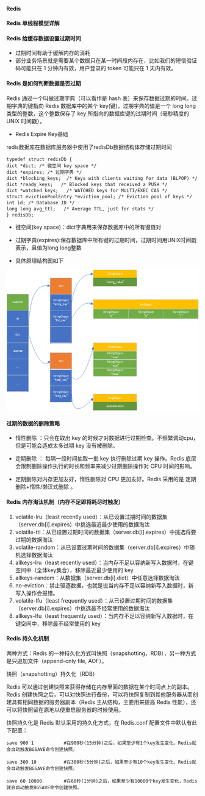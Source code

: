 #### Redis

#### Redis 单线程模型详解

#### Redis 给缓存数据设置过期时间
* 过期时间有助于缓解内存的消耗
* 部分业务场景就是需要某个数据只在某一时间段内存在，比如我们的短信验证码可能只在 1 分钟内有效，用户登录的 token 可能只在 1 天内有效。

#### Redis 是如何判断数据是否过期

Redis 通过一个叫做过期字典（可以看作是 hash 表）来保存数据过期的时间。过期字典的键指向 Redis 数据库中的某个 key(键)，过期字典的值是一个 long long 类型的整数，这个整数保存了 key 所指向的数据库键的过期时间（毫秒精度的 UNIX 时间戳）。

* Redis Expire Key基础

redis数据库在数据库服务器中使用了redisDb数据结构体存储过期时间
```
typedef struct redisDb {
dict *dict; /* 键空间 key space */ 
dict *expires; /* 过期字典 */ 
dict *blocking_keys;  /* Keys with clients waiting for data (BLPOP) */ 
dict *ready_keys;   /* Blocked keys that received a PUSH */ 
dict *watched_keys;   /* WATCHED keys for MULTI/EXEC CAS */	
struct evictionPoolEntry *eviction_pool; /* Eviction pool of keys */	
int id; /* Database ID */	
long long avg_ttl;   /* Average TTL, just for stats */	
} redisDb;
```
* 键空间(key space)：dict字典用来保存数据库中的所有键值对
* 过期字典(expires):保存数据库中所有键的过期时间，过期时间用UNIX时间戳表示，且值为long long整数

* 具体原理结构图如下


![redisDb](https://github.com/Teahel/JavaLine/blob/main/image/RedisDb.png)

#### 过期的数据的删除策略

* 惰性删除 ：只会在取出 key 的时候才对数据进行过期检查。不频繁调动cpu，但是可能会造成太多过期 key 没有被删除。

* 定期删除 ： 每隔一段时间抽取一批 key 执行删除过期 key 操作。Redis 底层会限制删除操作执行的时长和频率来减少过期删除操作对 CPU 时间的影响。

* 定期删除对内存更加友好，惰性删除对 CPU 更加友好。Redis 采用的是 定期删除+惰性/懒汉式删除 。

#### Redis 内存淘汰机制（内存不足即将耗尽时触发）

1. volatile-lru（least recently used）：从已设置过期时间的数据集（server.db[i].expires）中挑选最近最少使用的数据淘汰
2. volatile-ttl：从已设置过期时间的数据集（server.db[i].expires）中挑选将要过期的数据淘汰
3. volatile-random：从已设置过期时间的数据集（server.db[i].expires）中随机选择数据淘汰
4. allkeys-lru（least recently used）：当内存不足以容纳新写入数据时，在键空间中（全体key集合），移除最近最少使用的 key
5. allkeys-random：从数据集（server.db[i].dict）中任意选择数据淘汰
6. no-eviction：禁止驱逐数据，也就是说当内存不足以容纳新写入数据时，新写入操作会报错。
7. volatile-lfu（least frequently used）：从已设置过期时间的数据集（server.db[i].expires）中挑选最不经常使用的数据淘汰
8. allkeys-lfu（least frequently used）：当内存不足以容纳新写入数据时，在键空间中，移除最不经常使用的 key

#### Redis 持久化机制

两种方式：Redis 的一种持久化方式叫快照（snapshotting，RDB），另一种方式是只追加文件（append-only file, AOF）。

快照（snapshotting）持久化（RDB）

Redis 可以通过创建快照来获得存储在内存里面的数据在某个时间点上的副本。Redis 创建快照之后，可以对快照进行备份，可以将快照复制到其他服务器从而创建具有相同数据的服务器副本（Redis 主从结构，主要用来提高 Redis 性能），还可以将快照留在原地以便重启服务器的时候使用。

快照持久化是 Redis 默认采用的持久化方式，在 Redis.conf 配置文件中默认有此下配置：

```
save 900 1           #在900秒(15分钟)之后，如果至少有1个key发生变化，Redis就会自动触发BGSAVE命令创建快照。

save 300 10          #在300秒(5分钟)之后，如果至少有10个key发生变化，Redis就会自动触发BGSAVE命令创建快照。

save 60 10000        #在60秒(1分钟)之后，如果至少有10000个key发生变化，Redis就会自动触发BGSAVE命令创建快照。

```
